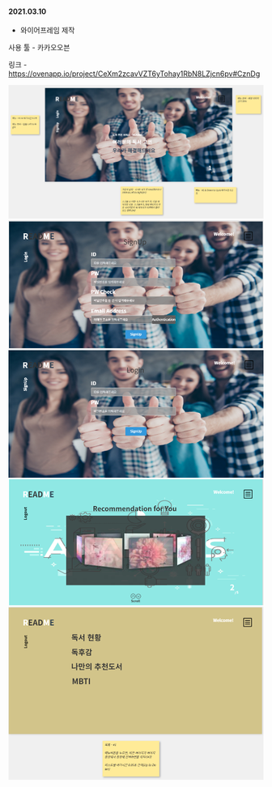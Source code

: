 #### 2021.03.10

- 와이어프레임 제작

사용 툴 - 카카오오븐

링크 - https://ovenapp.io/project/CeXm2zcavVZT6yTohay1RbN8LZjcn6pv#CznDg

<img src='./Images/와이어프레임_메인페이지.PNG'>

<img src='./Images/와이어프레임_회원가입.PNG'>

<img src='./Images/와이어프레임_로그인.PNG'>

<img src='./Images/와이어프레임_메인추천.PNG'>

<img src='./Images/와이어프레임_메인메뉴.PNG'>